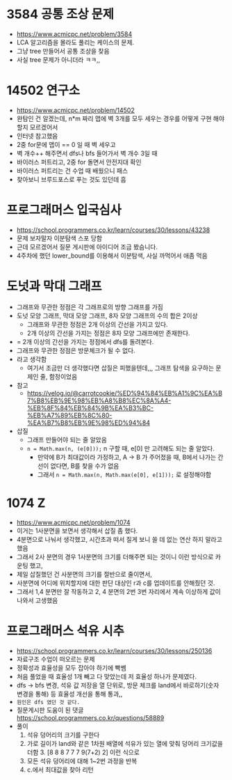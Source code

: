 # 3584 공통 조상 문제

- https://www.acmicpc.net/problem/3584
- LCA 알고리즘을 몰라도 풀리는 케이스의 문제.
- 그냥 tree 만들어서 공통 조상을 찾음
- 사실 tree 문제가 아니더라 ㅋㅋ,, 

# 14502 연구소
- https://www.acmicpc.net/problem/14502
- 완탐인 건 알겠는데, n*m 짜리 맵에 벽 3개를 모두 세우는 경우를 어떻게 구현 해야할지 모르겠어서
- 인터넷 참고했음
- 2중 for문에 맵이 == 0 일 때 벽 세우고 
- 벽 개수++ 해주면서 dfs나 bfs 들어가서 벽 개수 3일 때 
- 바이러스 퍼트리고, 2중 for 돌면서 안전지대 확인
- 바이러스 퍼트리는 건 수업 때 배웠으니 패스
- 찾아보니 브루드포스로 푸는 것도 있던데 흠


# 프로그래머스 입국심사
- https://school.programmers.co.kr/learn/courses/30/lessons/43238
- 문제 보자말자 이분탐색 스포 당함
- 근데 모르겠어서 질문 게시판에 아이디어 조금 봤슴니다.
- 4주차에 했던 lower_bound를 이용해서 이분탐색, 사실 까먹어서 애좀 먹음 

# 도넛과 막대 그래프
- 그래프와 무관한 정점은 각 그래프로의 방향 그래프를 가짐
- 도넛 모양 그래프, 막대 모양 그래프, 8자 모양 그래프의 수의 합은 2이상
  - 그래프와 무관한 정점은 2개 이상의 간선을 가지고 있다.
  - 2개 이상의 간선을 가지는 정점은 8자 모양 그래프에만 존재한다.
- = 2개 이상의 간선을 가지는 정점에서 dfs를 돌려본다.
- 그래프와 무관한 정점은 방문체크가 될 수 없다.
- 라고 생각함
  - 여기서 조금만 더 생각했다면 삽질은 피했을텐데,,, 그래프 탐색을 요구하는 문제인 줄, 함정이었음
- 참고 
  - https://velog.io/@carrotcookie/%ED%94%84%EB%A1%9C%EA%B7%B8%EB%9E%98%EB%A8%B8%EC%8A%A4-%EB%8F%84%EB%84%9B%EA%B3%BC-%EB%A7%89%EB%8C%80-%EA%B7%B8%EB%9E%98%ED%94%84
- 삽질
  - 그래프 만들어야 되는 줄 알았음
  - ```n = Math.max(n, (e[0]));``` n 구할 때, e[0] 만 고려해도 되는 줄 알았다.
    - 만약에 B가 최대값이라 가정하고, A -> B 가 주어졌을 때, B에서 나가는 간선이 없다면, B를 찾을 수가 없음
    - 그래서 ```n = Math.max(n, Math.max(e[0], e[1]));``` 로 설정해야함

# 1074 Z
- https://www.acmicpc.net/problem/1074
- 이거는 1사분면을 보면서 생각해서 삽질 좀 했다.
- 4분면으로 나눠서 생각했고, 시간초과 떠서 질게 보니 쓸 데 없는 연산 하지 말라고 했음
- 그래서 2사 분면의 경우 1사분면의 크기를 더해주면 되는 것이니 이런 방식으로 카운팅 했고,
- 제일 삽질했던 건 사분면의 크기를 절반으로 줄이면서,
- 사분면에 어디에 위치할지에 대한 판단 대상인 r과 c를 업데이트를 안해줬던 것.
- 그래서 1,4 분면만 잘 작동하고 2, 4 분면의 2번 3번 자리에서 계속 이상하게 값이 나와서 고생했음

# 프로그래머스 석유 시추
- https://school.programmers.co.kr/learn/courses/30/lessons/250136
- 자료구조 수업이 떠오르는 문제
- 정확성과 효율성을 모두 잡아야 하기에 빡쎔
- 처음 풀었을 때 효율성 1개 빼고 다 맞았는데 저 효율성 하나가 문제였다.
- dfs -> bfs 변경, 석유 값 저장을 열 단위로, 방문 체크를 land에서 바로하기(숫자 변경을 통해) 등 효율성 개선을 통해 통과,,
- ```원인은 dfs 였던 것 같다.```
- 질문게시판 도움이 된 댓글 https://school.programmers.co.kr/questions/58889
- 풀이
  1. 석유 덩어리의 크기를 구한다
  2. 가로 길이가 land와 같은 1차원 배열에 석유가 있는 열에 맞춰 덩어리 크기값을 더함 
     3. [8 8 8 7 7 7 9(7+2) 2] 이런 식으로
  3. 모든 석유 덩어리에 대해 1~2번 과정을 반복
  4. c.에서 최대값을 찾아 리턴




